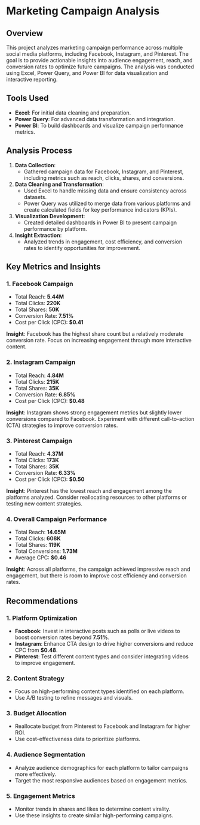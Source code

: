 # Marketing Campaign Analysis

## Overview
This project analyzes marketing campaign performance across multiple social media platforms, including Facebook, Instagram, and Pinterest. The goal is to provide actionable insights into audience engagement, reach, and conversion rates to optimize future campaigns. The analysis was conducted using Excel, Power Query, and Power BI for data visualization and interactive reporting.

## Tools Used
- **Excel**: For initial data cleaning and preparation.
- **Power Query**: For advanced data transformation and integration.
- **Power BI**: To build dashboards and visualize campaign performance metrics.

## Analysis Process
1. **Data Collection**:
   - Gathered campaign data for Facebook, Instagram, and Pinterest, including metrics such as reach, clicks, shares, and conversions.
2. **Data Cleaning and Transformation**:
   - Used Excel to handle missing data and ensure consistency across datasets.
   - Power Query was utilized to merge data from various platforms and create calculated fields for key performance indicators (KPIs).
3. **Visualization Development**:
   - Created detailed dashboards in Power BI to present campaign performance by platform.
4. **Insight Extraction**:
   - Analyzed trends in engagement, cost efficiency, and conversion rates to identify opportunities for improvement.

## Key Metrics and Insights
### 1. **Facebook Campaign**
- Total Reach: **5.44M**
- Total Clicks: **220K**
- Total Shares: **50K**
- Conversion Rate: **7.51%**
- Cost per Click (CPC): **$0.41**

**Insight**: Facebook has the highest share count but a relatively moderate conversion rate. Focus on increasing engagement through more interactive content.

### 2. **Instagram Campaign**
- Total Reach: **4.84M**
- Total Clicks: **215K**
- Total Shares: **35K**
- Conversion Rate: **6.85%**
- Cost per Click (CPC): **$0.48**

**Insight**: Instagram shows strong engagement metrics but slightly lower conversions compared to Facebook. Experiment with different call-to-action (CTA) strategies to improve conversion rates.

### 3. **Pinterest Campaign**
- Total Reach: **4.37M**
- Total Clicks: **173K**
- Total Shares: **35K**
- Conversion Rate: **6.33%**
- Cost per Click (CPC): **$0.50**

**Insight**: Pinterest has the lowest reach and engagement among the platforms analyzed. Consider reallocating resources to other platforms or testing new content strategies.

### 4. **Overall Campaign Performance**
- Total Reach: **14.65M**
- Total Clicks: **608K**
- Total Shares: **119K**
- Total Conversions: **1.73M**
- Average CPC: **$0.46**

**Insight**: Across all platforms, the campaign achieved impressive reach and engagement, but there is room to improve cost efficiency and conversion rates.

## Recommendations
### 1. **Platform Optimization**
- **Facebook**: Invest in interactive posts such as polls or live videos to boost conversion rates beyond **7.51%**.
- **Instagram**: Enhance CTA design to drive higher conversions and reduce CPC from **$0.48**.
- **Pinterest**: Test different content types and consider integrating videos to improve engagement.

### 2. **Content Strategy**
- Focus on high-performing content types identified on each platform.
- Use A/B testing to refine messages and visuals.

### 3. **Budget Allocation**
- Reallocate budget from Pinterest to Facebook and Instagram for higher ROI.
- Use cost-effectiveness data to prioritize platforms.

### 4. **Audience Segmentation**
- Analyze audience demographics for each platform to tailor campaigns more effectively.
- Target the most responsive audiences based on engagement metrics.

### 5. **Engagement Metrics**
- Monitor trends in shares and likes to determine content virality.
- Use these insights to create similar high-performing campaigns.

